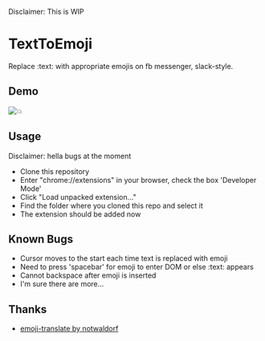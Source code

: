 Disclaimer: This is WIP

# TextToEmoji
Replace :text: with appropriate emojis on fb messenger, slack-style. 

## Demo
![:boom:](https://media.giphy.com/media/xUPGcfZgyGfim8Ellm/giphy.gif)

## Usage
Disclaimer: hella bugs at the moment
- Clone this repository
- Enter "chrome://extensions" in your browser, check the box 'Developer Mode'
- Click "Load unpacked extension..."
- Find the folder where you cloned this repo and select it
- The extension should be added now

## Known Bugs
- Cursor moves to the start each time text is replaced with emoji
- Need to press 'spacebar' for emoji to enter DOM or else :text: appears
- Cannot backspace after emoji is inserted
- I'm sure there are more...

## Thanks
- [emoji-translate by notwaldorf](https://github.com/notwaldorf/emoji-translate "emoji-translate's github page")
